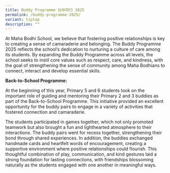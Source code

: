 ```yaml
---
title: Buddy Programme 伙伴同行 2025
permalink: /buddy-programme-2025/
variant: tiptap
description: ""
---
```

<p>At Maha Bodhi School, we believe that fostering positive relationships
is key to creating a sense of camaraderie and belonging. The Buddy Programme
2025 reflects the school’s dedication to nurturing a culture of care among
its students. By expanding the Buddy Programme across all levels, the school
seeks to instil core values such as respect, care, and kindness, with the
goal of strengthening the sense of community among Maha Bodhians to connect,
interact and develop essential skills.</p>
<p><strong>Back-to-School Programme: </strong>
</p>
<p>At the beginning of this year, Primary 5 and 6 students took on the important
role of guiding and mentoring their Primary 2 and 3 buddies as part of
the Back-to-School Programme. This initiative provided an excellent opportunity
for the buddy pairs to engage in a variety of activities that fostered
connection and camaraderie.</p>
<p>The students participated in games together, which not only promoted teamwork
but also brought a fun and lighthearted atmosphere to their interactions.
The buddy pairs went for recess together, strengthening their bond through
shared experiences. In addition, the buddies exchanged handmade cards and
heartfelt words of encouragement, creating a supportive environment where
positive relationships could flourish. This thoughtful combination of play,
communication, and kind gestures laid a strong foundation for lasting connections,
with friendships blossoming naturally as the students engaged with one
another in meaningful ways.</p>
